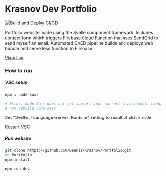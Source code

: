 # Krasnov Dev Portfolio
![Build and Deploy CI/CD](https://github.com/Dennis-Krasnov/Portfolio/workflows/Build%20and%20Deploy%20CI/CD/badge.svg)

Portfolio website made using the Svelte component framework. Includes contact form which triggers Firebase Cloud Function that uses SendGrid to send myself an email. Automated CI/CD pipeline builds and deploys web bundle and serverless function to Firebase.

[View live](https://krasnov.dev/)

### How to run

##### VSC setup

```bash
npm i node-sass

# Error: Node Sass does not yet support your current environment: Linux 64-bit with Unsupported runtime:
# npm rebuild node-sass
```

Set "Svelte > Language-server: Runtime" setting to result of `which node`

Restart VSC

##### Run website

```bash
git clone https://github.com/Dennis-Krasnov/Portfolio.git
cd Portfolio
npm install

npm run dev
```
